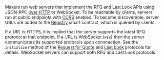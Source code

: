 Makers run web servers that implement the RFQ and Last Look APIs using JSON-RPC [over HTTP](https://www.jsonrpc.org/historical/json-rpc-over-http.html) or WebSocket. To be reachable by clients, servers run at public endpoints with [CORS](https://developer.mozilla.org/en-US/docs/Web/HTTP/CORS) enabled. To become discoverable, server URLs are added to the [Registry](deployments.md) smart contract, which is queried by clients.

If a URL is HTTPS, it is implied that the server supports the latest RFQ protocol at that endpoint. If a URL is WebSocket (`wss`) then the server communicates its supported protocols upon connnection. See the `initialize` method of the [Request for Quote](protocols.md#rfq) and [Last Look](protocols.md#last-look) protocols for details. WebSocket servers can support both RFQ and Last Look protocols.
